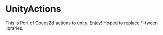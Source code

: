 # UnityActions
This is  Port of Cocos2d actions to unity. Enjoy! Hoped to replace *-tween libraries.

